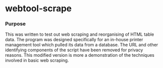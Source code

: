 # webtool-scrape

### Purpose
This was written to test out web scraping and reorganising of HTML table data. The program was designed specifically for an in-house printer management tool which pulled its data from a database. The URL and other identifying components of the script have been removed for privacy reasons. This modified version is more a demonstration of the techniques involved in basic web scraping.
